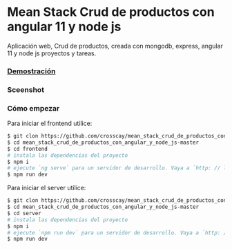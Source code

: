 
# Mean Stack Crud de productos con angular 11 y node js
Aplicación web, Crud de productos, creada con mongodb, express, angular 11 y node js  proyectos y tareas.

### [Demostración](https://mern-administrador-de-proyectos-y-tareas.netlify.app/)

### Sceenshot


### Cómo empezar

Para iniciar el frontend utilice:

```bash
$ git clon https://github.com/crosscay/mean_stack_crud_de_productos_con_angular_y_node_js.git
$ cd mean_stack_crud_de_productos_con_angular_y_node_js-master
$ cd frontend
# instala las dependencias del proyecto
$ npm i
# ejecute `ng serve` para un servidor de desarrollo. Vaya a `http: // localhost: 4200 /`. La aplicación se volverá a cargar automáticamente si cambia alguno de los archivos de origen.
$ npm run dev
```

Para iniciar el server utilice:

```bash
$ git clon https://github.com/crosscay/mean_stack_crud_de_productos_con_angular_y_node_js.git
$ cd mean_stack_crud_de_productos_con_angular_y_node_js-master
$ cd server
# instala las dependencias del proyecto
$ npm i
# ejecute `npm run dev` para un servidor de desarrollo. Vaya a `http: // localhost: 4000 /`.
$ npm run dev
```